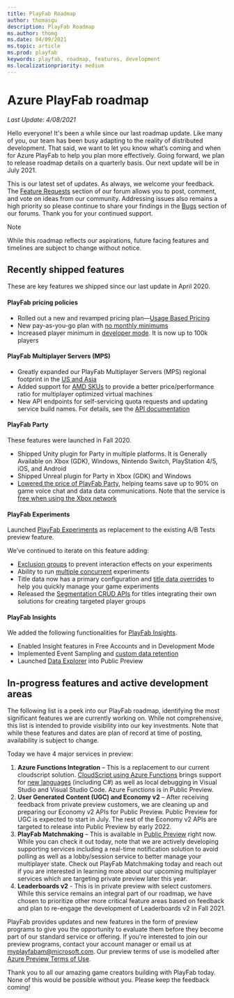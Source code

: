 ```yaml
---
title: PlayFab Roadmap
author: thomasgu
description: PlayFab Roadmap
ms.author: thomg
ms.date: 04/09/2021
ms.topic: article
ms.prod: playfab
keywords: playfab, roadmap, features, development
ms.localizationpriority: medium
---
```



# Azure PlayFab roadmap

_Last Update: 4/08/2021_

Hello everyone! It's been a while since our last roadmap update. Like many of you, our team has been busy adapting to the reality of distributed development. That said, we want to let you know what’s coming and when for Azure PlayFab to help you plan more effectively. Going forward, we plan to release roadmap details on a quarterly basis. Our next update will be in July 2021.

This is our latest set of updates.  As always, we welcome your feedback. The [Feature Requests](https://community.playfab.com/spaces/24/index.html?sort=votes) section of our forum allows you to post, comment, and vote on ideas from our community. Addressing issues also remains a high priority so please continue to share your findings in the [Bugs](https://community.playfab.com/spaces/23/index.html) section of our forums. Thank you for your continued support.

>[!Note]
> While this roadmap reflects our aspirations, future facing features and timelines are subject to change without notice.

## Recently shipped features

These are key features we shipped since our last update in April 2020.

#### PlayFab pricing policies

- Rolled out a new and revamped pricing plan&mdash;[Usage Based Pricing](https://blog.playfab.com/blog/usage-based-pricing-update-transition-period-extended-through-october-31-2020)
- New pay-as-you-go plan with [no monthly minimums](https://blog.playfab.com/blog/new-playfab-pricing-plan-with-no-monthly-minimums)
- Increased player minimum in [developer mode](https://blog.playfab.com/blog/development-mode-player-limit-increased-to-100k-players). It is now up to 100k players

#### PlayFab Multiplayer Servers (MPS)

- Greatly expanded our PlayFab Multiplayer Servers (MPS) regional footprint in the [US and Asia](https://blog.playfab.com/blog/azure-playfab-multiplayer-servers-adds-new-regions-in-asia-and-us-to-reduce-player-latency-and-give-multiplayer-games-even-more-choice)
- Added support for [AMD SKUs](https://blog.playfab.com/blog/azure-playfab-multiplayer-servers-includes-free-monthly-amd-vms-usage-evaluation) to provide a better price/performance ratio for multiplayer optimized virtual machines
- New API endpoints for self-servicing quota requests and updating service build names. For details, see the [API documentation](https://docs.microsoft.com/rest/api/playfab/multiplayer/multiplayerserver) 


#### PlayFab Party

These features were launched in Fall 2020.

- Shipped Unity plugin for Party in multiple platforms. It is Generally Available on Xbox (GDK), Windows, Nintendo Switch, PlayStation 4/5, iOS, and Android
- Shipped Unreal plugin for Party in Xbox (GDK) and Windows
- [Lowered the price of PlayFab Party](https://blog.playfab.com/blog/starting-today-save-up-to-90-using-playfab-party), helping teams save up to 90% on game voice chat and data data communications. Note that the service is [free when using the Xbox network](../features/multiplayer/networking/xbl-discount.md)


#### PlayFab Experiments

Launched [PlayFab Experiments](https://blog.playfab.com/blog/announcing-playfabs-experimentation-all-new-for-trustworthy-experiments) as replacement to the existing A/B Tests preview feature.

We’ve continued to iterate on this feature adding:

- [Exclusion groups](../features/analytics/experiments/exclusion-groups.md) to prevent interaction effects on your experiments
- Ability to run [multiple concurrent](https://blog.playfab.com/blog/prevent-interaction-effects-with-exclusion-groups-and-run-multiple-concurrent-experiments) experiments
- Title data now has a primary configuration and [title data overrides](https://blog.playfab.com/blog/experiment-on-title-data-with-overrides-and-reimagined-design) to help you quickly manage your game experiments
- Released the [Segmentation CRUD APIs](https://blog.playfab.com/blog/introducing-segmentation-apis-build-games-that-target-with-playfab-segment) for titles integrating their own solutions for creating targeted player groups 

#### PlayFab Insights

We added the following functionalities for [PlayFab Insights](https://www.youtube.com/watch?v=4akVBx2gmU0).

- Enabled Insight features in Free Accounts and in Development Mode
- Implemented Event Sampling and [custom data retention](https://blog.playfab.com/blog/custom-data-retention-with-playfab-insights) 
- Launched [Data Explorer](../features/insights/data-explorer/quickstart.md) into Public Preview  

## In-progress features and active development areas

The following list is a peek into our PlayFab roadmap, identifying the most significant features we are currently working on. While not comprehensive, this list is intended to provide visibility into our key investments. Note that while these features and dates are plan of record at time of posting, availability is subject to change.

Today we have 4 major services in preview:
1. **Azure Functions Integration** – This is a replacement to our current cloudscript solution. [CloudScript using Azure Functions](../features/automation/cloudscript-af/index.md) brings support for [new languages](https://docs.microsoft.com/azure/azure-functions/supported-languages) (including C#) as well as local debugging in Visual Studio and Visual Studio Code. Azure Functions is in Public Preview.
1. **User Generated Content (UGC) and Economy v2** – After receiving feedback from private preview customers, we are cleaning up and preparing our Economy v2 APIs for Public Preview. Public Preview for UGC is expected to start in July. The rest of the Economy v2 APIs are targeted to release into Public Preview by early 2022.
1.	**PlayFab Matchmaking** – This is available in [Public Preview](../features/multiplayer/matchmaking/index.md) right now.  While you can check it out today, note that we are actively developing supporting services including a real-time notification solution to avoid polling as well as a lobby/session service to better manage your multiplayer state. Check out PlayFab Matchmaking today and reach out if you are interested in learning more about our upcoming multiplayer services which are targeting private preview later this year.
1. **Leaderboards v2** - This is in private preview with select customers. While this service remains an integral part of our roadmap, we have chosen to prioritize other more critical feature areas based on feedback and plan to re-engage the development of Leaderboards v2 in Fall 2021.

PlayFab provides updates and new features in the form of preview programs to give you the opportunity to evaluate them before they become part of our standard service or offering. If you're interested to join our preview programs, contact your account manager or email us at myplayfabam@microsoft.com. Our preview terms of use is modelled after [Azure Preview Terms of Use](https://azure.microsoft.com/support/legal/preview-supplemental-terms/).

Thank you to all our amazing game creators building with PlayFab today. None of this would be possible without you. Please keep the feedback coming! 
